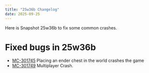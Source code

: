 ```yaml
---
title: "25w36b Changelog"
date: 2025-09-25
---
```


<p>Here is Snapshot 25w36b to fix some common crashes.<h1>Fixed bugs in 25w36b</h1><ul><li><a href=https://bugs.mojang.com/browse/MC-301745 rel="noopener noreferrer"target=_blank>MC-301745</a> Placing an ender chest in the world crashes the game<li><a href=https://bugs.mojang.com/browse/MC-301749 rel="noopener noreferrer"target=_blank>MC-301749</a> Multiplayer Crash.</ul>
